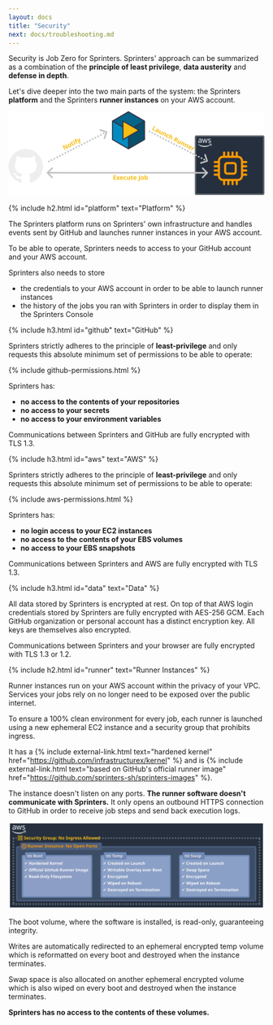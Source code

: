 ```yaml
---
layout: docs
title: "Security"
next: docs/troubleshooting.md
---
```


Security is Job Zero for Sprinters. Sprinters' approach can be summarized as a combination of the **principle of least privilege**, **data austerity** and **defense in depth**.

Let's dive deeper into the two main parts of the system: the Sprinters **platform** and the Sprinters **runner instances** on your AWS account.

![How Sprinters Works Diagram](/assets/overview.svg)

{% include h2.html id="platform" text="Platform" %}

The Sprinters platform runs on Sprinters' own infrastructure and handles events sent by GitHub and launches runner instances in your AWS account.

To be able to operate, Sprinters needs to access to your GitHub account and your AWS account.

Sprinters also needs to store
- the credentials to your AWS account in order to be able to launch runner instances
- the history of the jobs you ran with Sprinters in order to display them in the Sprinters Console

{% include h3.html id="github" text="GitHub" %}

Sprinters strictly adheres to the principle of **least-privilege** and only requests this absolute minimum set of permissions to be able to operate:

{% include github-permissions.html %}

Sprinters has:
- **no access to the contents of your repositories**
- **no access to your secrets**
- **no access to your environment variables**

Communications between Sprinters and GitHub are fully encrypted with TLS 1.3.

{% include h3.html id="aws" text="AWS" %}

Sprinters strictly adheres to the principle of **least-privilege** and only requests this absolute minimum set of permissions to be able to operate:

{% include aws-permissions.html %}

Sprinters has:
- **no login access to your EC2 instances**
- **no access to the contents of your EBS volumes**
- **no access to your EBS snapshots**

Communications between Sprinters and AWS are fully encrypted with TLS 1.3.

{% include h3.html id="data" text="Data" %}

All data stored by Sprinters is encrypted at rest.
On top of that AWS login credentials stored by Sprinters are fully encrypted with AES-256 GCM.
Each GitHub organization or personal account has a distinct encryption key. All keys are themselves also encrypted.

Communications between Sprinters and your browser are fully encrypted with TLS 1.3 or 1.2.

{% include h2.html id="runner" text="Runner Instances" %}

Runner instances run on your AWS account within the privacy of your VPC.
Services your jobs rely on no longer need to be exposed over the public internet.

To ensure a 100% clean environment for every job, each runner is launched using a new ephemeral EC2 instance and a security group that prohibits ingress.

It has a {% include external-link.html text="hardened kernel" href="https://github.com/infrastructurex/kernel" %} and is
{% include external-link.html text="based on GitHub's official runner image" href="https://github.com/sprinters-sh/sprinters-images" %}.

The instance doesn't listen on any ports. **The runner software doesn't communicate with Sprinters.**
It only opens an outbound HTTPS connection to GitHub in order to receive job steps and send back execution logs.

![Runner Instance Diagram](/assets/runner.svg)

The boot volume, where the software is installed, is read-only, guaranteeing integrity.

Writes are automatically redirected to an ephemeral encrypted temp volume which is reformatted on every boot and destroyed when the instance terminates.

Swap space is also allocated on another ephemeral encrypted volume which is also wiped on every boot and destroyed when the instance terminates.

**Sprinters has no access to the contents of these volumes.**
